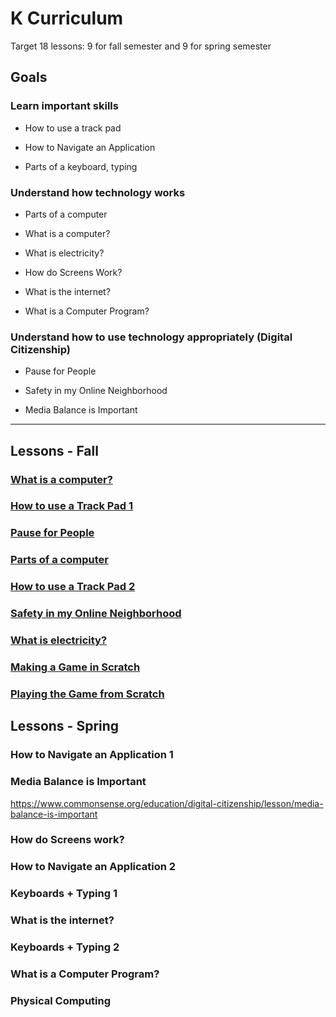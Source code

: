 # K Curriculum

Target 18 lessons: 9 for fall semester and 9 for spring semester

## Goals

### Learn important skills

* How to use a track pad

* How to Navigate an Application

* Parts of a keyboard, typing

### Understand how technology works

* Parts of a computer

* What is a computer?

* What is electricity?

* How do Screens Work?

* What is the internet?

* What is a Computer Program?

### Understand how to use technology appropriately (Digital Citizenship)

* Pause for People 

* Safety in my Online Neighborhood

* Media Balance is Important

---

## Lessons - Fall

### [What is a computer?](what_is_a_computer.md)

### [How to use a Track Pad 1](how_to_use_a_track_pad_1.md)

### [Pause for People](pause_for_people.md)

### [Parts of a computer](parts_of_a_computer.md)

### [How to use a Track Pad 2](how_to_use_a_track_pad_2.md)

### [Safety in my Online Neighborhood](safety_in_my_online_neighborhood.md)

### [What is electricity?](what_is_electricity.md)

### [Making a Game in Scratch](making_a_game_in_scratch.md)

### [Playing the Game from Scratch](playing_a_game_in_scratch.md)


## Lessons - Spring

### How to Navigate an Application 1

### Media Balance is Important
https://www.commonsense.org/education/digital-citizenship/lesson/media-balance-is-important

### How do Screens work?

### How to Navigate an Application 2

### Keyboards + Typing 1

### What is the internet?

### Keyboards + Typing 2

### What is a Computer Program?

### Physical Computing
